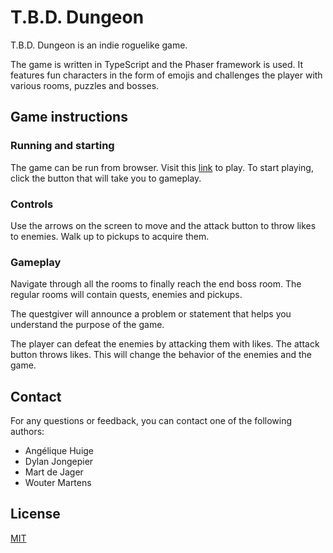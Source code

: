 # T.B.D. Dungeon
T.B.D. Dungeon is an indie roguelike game.

The game is written in TypeScript and the Phaser framework is used. It features fun characters in the form of emojis and challenges the player with various rooms, puzzles and bosses. 

## Game instructions
### Running and starting
The game can be run from browser. Visit this [link](https://www.google.com/) to play. To start playing, click the button that will take you to gameplay. 

### Controls 
Use the arrows on the screen to move and the attack button to throw likes to enemies. Walk up to pickups to acquire them. 

### Gameplay
Navigate through all the rooms to finally reach the end boss room. The regular rooms will contain quests, enemies and pickups.

The questgiver will announce a problem or statement that helps you understand the purpose of the game. 

The player can defeat the enemies by attacking them with likes. The attack button throws likes. This will change the behavior of the enemies and the game. 

## Contact
For any questions or feedback, you can contact one of the following authors:

* Angélique Huige
* Dylan Jongepier
* Mart de Jager
* Wouter Martens


## License
[MIT](https://choosealicense.com/licenses/mit/)